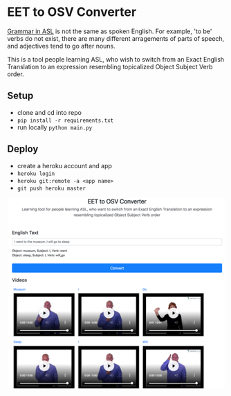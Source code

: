 # EET to OSV Converter
[Grammar in ASL](http://www.lifeprint.com/asl101/pages-layout/grammar.htm) is not the same as spoken English. For example, 'to be' verbs do not exist, there are many different arragements of parts of speech, and adjectives tend to go after nouns. 

This is a tool people learning ASL, who wish to switch from an Exact English Translation to an expression resembling topicalized Object Subject Verb order.

## Setup
- clone and cd into repo
- `pip install -r requirements.txt`
- run locally `python main.py`

## Deploy
- create a heroku account and app
- `heroku login`
- `heroku git:remote -a <app name>`
- `git push heroku master`

![picture of app](img.png)

